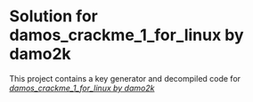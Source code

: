 # Solution for damos_crackme_1_for_linux by damo2k
This project contains a key generator and decompiled code for [*damos_crackme_1_for_linux by damo2k*](https://crackmes.one/crackme/5ab77f5533c5d40ad448c1e6)